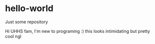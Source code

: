# hello-world
Just some repository

Hi UHHS fam,
I'm new to programing :) this looks intimidating but pretty cool ngl
